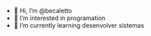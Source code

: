 - 👋 Hi, I’m @becaletto
- 👀 I’m interested in programation
- 🌱 I’m currently learning  desenvolver sistemas
<!---
becaletto/becaletto is a ✨ special ✨ repository because its `README.md` (this file) appears on your GitHub profile.
You can click the Preview link to take a look at your changes.
--->
